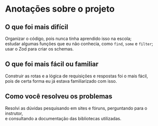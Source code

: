 # Anotações sobre o projeto

## O que foi mais difícil
Organizar o código, pois nunca tinha aprendido isso na escola;  
estudar algumas funções que eu não conhecia, como `find`, `some` e `filter`;  
usar o Zod para criar os schemas.

## O que foi mais fácil ou familiar
Construir as rotas e a lógica de requisições e respostas foi o mais fácil,  
pois de certa forma eu já estava familiarizado com isso.

## Como você resolveu os problemas
Resolvi as dúvidas pesquisando em sites e fóruns, perguntando para o instrutor,  
e consultando a documentação das bibliotecas utilizadas.
